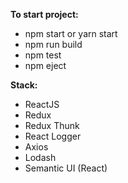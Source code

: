 
**To start project:**
* npm start or yarn start
* npm run build
* npm test
* npm eject



**Stack:**

* ReactJS
* Redux
* Redux Thunk
* React Logger
* Axios
* Lodash
* Semantic UI (React)
